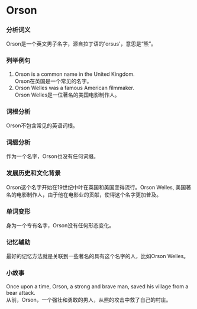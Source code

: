 # Orson

### 分析词义

  

Orson是一个英文男子名字，源自拉丁语的'orsus'，意思是“熊”。

  

### 列举例句

  

1.  Orson is a common name in the United Kingdom.  
    Orson在英国是一个常见的名字。
2.  Orson Welles was a famous American filmmaker.  
    Orson Welles是一位著名的美国电影制作人。

  

### 词根分析

  

Orson不包含常见的英语词根。

  

### 词缀分析

  

作为一个名字，Orson也没有任何词缀。

  

### 发展历史和文化背景

  

Orson这个名字开始在19世纪中叶在英国和美国变得流行。Orson Welles, 美国著名的电影制作人，由于他在电影业的贡献，使得这个名字更加普及。

  

### 单词变形

  

身为一个专有名字，Orson没有任何形态变化。

  

### 记忆辅助

  

最好的记忆方法就是关联到一些著名的具有这个名字的人，比如Orson Welles。

  

### 小故事

  

Once upon a time, Orson, a strong and brave man, saved his village from a bear attack.  
从前，Orson，一个强壮和勇敢的男人，从熊的攻击中救了自己的村庄。
